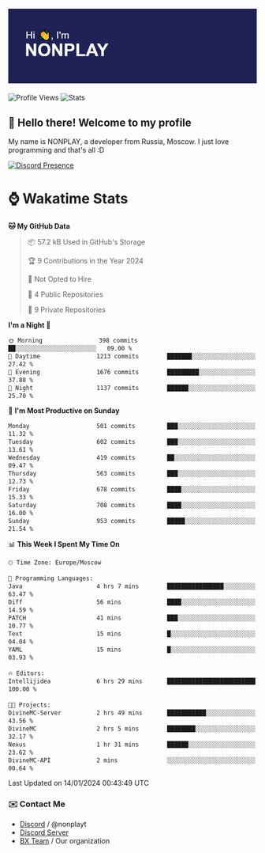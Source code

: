 ![Discord Presence](./header.png)
<br></br>
![Profile Views](https://komarev.com/ghpvc/?username=NONPLAYT&color=blue&style=for-the-badge)
![Stats](https://img.shields.io/badge/0%25-OPTIMIZED-orange?style=for-the-badge)


## :wave: Hello there! Welcome to my profile

My name is NONPLAY, a developer from Russia, Moscow. I just love programming and that's all :D

[![Discord Presence](https://lanyard.cnrad.dev/api/597087584090587177?showDisplayName=true)](https://discord.com/users/597087584090587177) 

# ⌚ Wakatime Stats

<!--START_SECTION:waka-->
**🐱 My GitHub Data** 

> 📦 57.2 kB Used in GitHub's Storage 
 > 
> 🏆 9 Contributions in the Year 2024
 > 
> 🚫 Not Opted to Hire
 > 
> 📜 4 Public Repositories 
 > 
> 🔑 9 Private Repositories 
 > 
**I'm a Night 🦉** 

```text
🌞 Morning                398 commits         ██░░░░░░░░░░░░░░░░░░░░░░░   09.00 % 
🌆 Daytime                1213 commits        ███████░░░░░░░░░░░░░░░░░░   27.42 % 
🌃 Evening                1676 commits        █████████░░░░░░░░░░░░░░░░   37.88 % 
🌙 Night                  1137 commits        ██████░░░░░░░░░░░░░░░░░░░   25.70 % 
```
📅 **I'm Most Productive on Sunday** 

```text
Monday                   501 commits         ███░░░░░░░░░░░░░░░░░░░░░░   11.32 % 
Tuesday                  602 commits         ███░░░░░░░░░░░░░░░░░░░░░░   13.61 % 
Wednesday                419 commits         ██░░░░░░░░░░░░░░░░░░░░░░░   09.47 % 
Thursday                 563 commits         ███░░░░░░░░░░░░░░░░░░░░░░   12.73 % 
Friday                   678 commits         ████░░░░░░░░░░░░░░░░░░░░░   15.33 % 
Saturday                 708 commits         ████░░░░░░░░░░░░░░░░░░░░░   16.00 % 
Sunday                   953 commits         █████░░░░░░░░░░░░░░░░░░░░   21.54 % 
```


📊 **This Week I Spent My Time On** 

```text
🕑︎ Time Zone: Europe/Moscow

💬 Programming Languages: 
Java                     4 hrs 7 mins        ████████████████░░░░░░░░░   63.47 % 
Diff                     56 mins             ████░░░░░░░░░░░░░░░░░░░░░   14.59 % 
PATCH                    41 mins             ███░░░░░░░░░░░░░░░░░░░░░░   10.77 % 
Text                     15 mins             █░░░░░░░░░░░░░░░░░░░░░░░░   04.04 % 
YAML                     15 mins             █░░░░░░░░░░░░░░░░░░░░░░░░   03.93 % 

🔥 Editors: 
Intellijidea             6 hrs 29 mins       █████████████████████████   100.00 % 

🐱‍💻 Projects: 
DivineMC-Server          2 hrs 49 mins       ███████████░░░░░░░░░░░░░░   43.56 % 
DivineMC                 2 hrs 5 mins        ████████░░░░░░░░░░░░░░░░░   32.17 % 
Nexus                    1 hr 31 mins        ██████░░░░░░░░░░░░░░░░░░░   23.62 % 
DivineMC-API             2 mins              ░░░░░░░░░░░░░░░░░░░░░░░░░   00.64 % 
```


 Last Updated on 14/01/2024 00:43:49 UTC
<!--END_SECTION:waka-->

### ✉️ Contact Me

- [Discord](https://discord.com/users/597087584090587177) / @nonplayt
- [Discord Server](https://discord.gg/p7cxhw7E2M)
- [BX Team](https://github.com/BX-Team) / Our organization
